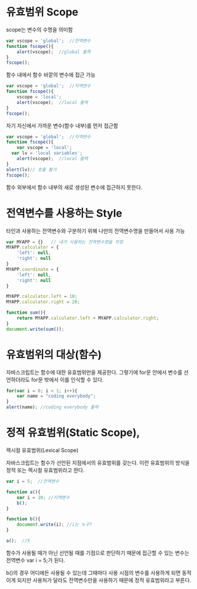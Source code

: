 # 유효범위 Scope

scope는 변수의 수명을 의미함

```jsx
var vscope = 'global';  //전역변수
function fscope(){
	alert(vscope);  //global 출력
}
fscope();
```

함수 내에서 함수 바깥의 변수에 접근 가능

```jsx
var vscope = 'global';  //지역변수
function fscope(){
	vscope = 'local';
	alert(vscope);  //local 출력
}
fscope();
```

자기 자신에서 가까운 변수(함수 내부)를 먼저 접근함

```jsx
var vscope = 'global';  //지역변수
function fscope(){
	var vscope = 'local';
  var lv = 'local variables';
	alert(vscope);  //local 출력
}
alert(lv)// 호출 불가
fscope();
```

함수 외부에서 함수 내부의 새로 생성된 변수에 접근하지 못한다.

# 전역변수를 사용하는 Style

타인과 사용하는 전역변수와 구분하기 위해 나만의 전역변수명을 만들어서 사용 가능

```jsx
var MYAPP = {}   // 내가 사용하는 전역변수명을 지정
MYAPP.calculator = {
	'left': null,
	'right': null
}
MYAPP.coordinate = {
	'left': null,
	'right': null
}

MYAPP.calculator.left = 10;
MYAPP.calculator.right = 20;

function sum(){
	return MYAPP.calculator.left + MYAPP.calculator.right;
}
document.write(sum());

```

# 유효범위의 대상(함수)

자바스크립트는 함수에 대한 유효범위만을 제공한다. 그렇기에 for문 안에서 변수를 선언하더라도 for문 밖에서 이를 인식할 수 있다.

```jsx
for(var i = 0; i < 1; i++){
	var name = "coding everybody";
}
alert(name); //coding everybody 출력
```

# 정적 유효범위(Static Scope), 
렉시컬 유효범위(Lexical Scope)

자바스크립트는 함수가 선언된 지점에서의 유효범위를 갖는다. 이런 유효범위의 방식을 정적 또는 렉시컬 유효범위라고 한다.

```jsx
var i = 5;  //전역변수

function a(){
	var i = 10; //지역변수
	b();
}

function b(){
	document.write(i); //i는 누구?
}

a();  //5
```

함수가 사용될 때가 아닌 선언될 때를 기점으로 판단하기 때문에 접근할 수 있는 변수는 전역변수 var i = 5;가 된다.

b()의 경우 어디에든 사용될 수 있는데 그때마다 사용 시점의 변수를 사용하게 되면 동적이게 되지만 사용처가 달라도 전역변수만을 사용하기 때문에 정적 유효범위라고 부른다.